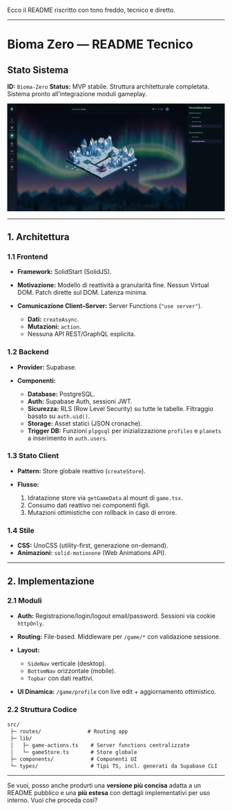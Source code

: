 Ecco il README riscritto con tono freddo, tecnico e diretto.

---

# Bioma Zero — README Tecnico

## Stato Sistema

**ID:** `Bioma-Zero`
**Status:** MVP stabile. Struttura architetturale completata. Sistema pronto all’integrazione moduli gameplay.

![alt text](public/screenshot.jpeg)

---

## 1. Architettura

### 1.1 Frontend

* **Framework:** SolidStart (SolidJS).
* **Motivazione:** Modello di reattività a granularità fine. Nessun Virtual DOM. Patch dirette sul DOM. Latenza minima.
* **Comunicazione Client–Server:** Server Functions (`"use server"`).

  * **Dati:** `createAsync`.
  * **Mutazioni:** `action`.
  * Nessuna API REST/GraphQL esplicita.

### 1.2 Backend

* **Provider:** Supabase.
* **Componenti:**

  * **Database:** PostgreSQL.
  * **Auth:** Supabase Auth, sessioni JWT.
  * **Sicurezza:** RLS (Row Level Security) su tutte le tabelle. Filtraggio basato su `auth.uid()`.
  * **Storage:** Asset statici (JSON cronache).
  * **Trigger DB:** Funzioni `plpgsql` per inizializzazione `profiles` e `planets` a inserimento in `auth.users`.

### 1.3 Stato Client

* **Pattern:** Store globale reattivo (`createStore`).
* **Flusso:**

  1. Idratazione store via `getGameData` al mount di `game.tsx`.
  2. Consumo dati reattivo nei componenti figli.
  3. Mutazioni ottimistiche con rollback in caso di errore.

### 1.4 Stile

* **CSS:** UnoCSS (utility-first, generazione on-demand).
* **Animazioni:** `solid-motionone` (Web Animations API).

---

## 2. Implementazione

### 2.1 Moduli

* **Auth:** Registrazione/login/logout email/password. Sessioni via cookie `httpOnly`.
* **Routing:** File-based. Middleware per `/game/*` con validazione sessione.
* **Layout:**

  * `SideNav` verticale (desktop).
  * `BottomNav` orizzontale (mobile).
  * `Topbar` con dati reattivi.
* **UI Dinamica:** `/game/profile` con live edit + aggiornamento ottimistico.

### 2.2 Struttura Codice

```
src/
 ├─ routes/               # Routing app
 ├─ lib/
 │   ├─ game-actions.ts    # Server functions centralizzate
 │   └─ gameStore.ts       # Store globale
 ├─ components/            # Componenti UI
 └─ types/                 # Tipi TS, incl. generati da Supabase CLI
```

---

Se vuoi, posso anche produrti una **versione più concisa** adatta a un README pubblico e una **più estesa** con dettagli implementativi per uso interno. Vuoi che proceda così?
